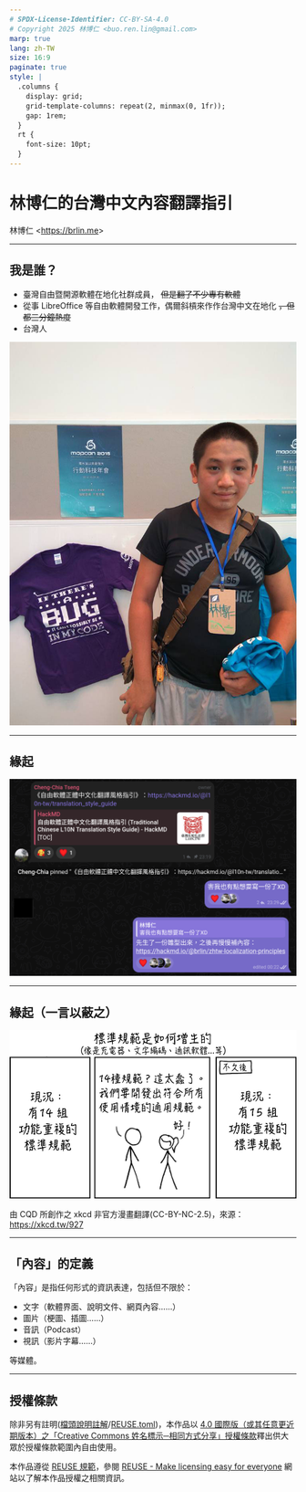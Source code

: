 ```yaml
---
# SPDX-License-Identifier: CC-BY-SA-4.0
# Copyright 2025 林博仁 <buo.ren.lin@gmail.com>
marp: true
lang: zh-TW
size: 16:9
paginate: true
style: |
  .columns {
    display: grid;
    grid-template-columns: repeat(2, minmax(0, 1fr));
    gap: 1rem;
  }
  rt {
    font-size: 10pt;
  }
---
```


# 林博仁的台灣中文內容翻譯指引

林博仁 &lt;<https://brlin.me>&gt;

---

## 我是誰？

- 臺灣自由暨開源軟體在地化社群成員， ~~但是翻了不少專有軟體~~
- 從事 LibreOffice 等自由軟體開發工作，偶爾斜槓來作作台灣中文在地化 ~~，但都三分鐘熱度~~
- 台灣人

![bg right 100%](images/speaker-photo.jpg)

---

## 緣起

![width:800px](images/motivation.png)

---

## 緣起（一言以蔽之）

![width:800px](images/xkcd-927.jpg)

由 CQD 所創作之 xkcd 非官方漫畫翻譯(CC-BY-NC-2.5)，來源：<https://xkcd.tw/927>

---

## 「內容」的定義

「內容」是指任何形式的資訊表達，包括但不限於：

* 文字（軟體界面、說明文件、網頁內容……）
* 圖片（梗圖、插圖……）
* 音訊（Podcast）
* 視訊（影片字幕……）

等媒體。

---

## 授權條款

除非另有註明([檔頭說明註解](https://reuse.software/spec-3.3/#comment-headers)/[REUSE.toml](https://reuse.software/spec-3.3/#reusetoml))，本作品以 [4.0 國際版（或其任意更近期版本）之「Creative Commons 姓名標示─相同方式分享」授權條款](https://creativecommons.org/licenses/by-sa/4.0/deed.zh-hant)釋出供大眾於授權條款範圍內自由使用。

本作品遵從 [REUSE 規範](https://reuse.software/spec/)，參閱 [REUSE - Make licensing easy for everyone](https://reuse.software/) 網站以了解本作品授權之相關資訊。
